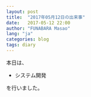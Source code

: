 ```yaml
---
layout: post
title:  "2017年05月12日の出来事"
date:   2017-05-12 22:00
author: "FUNABARA Masao"
lang: "ja"
categories: blog
tags: diary
---
```


本日は、

* システム開発

を行いました。
